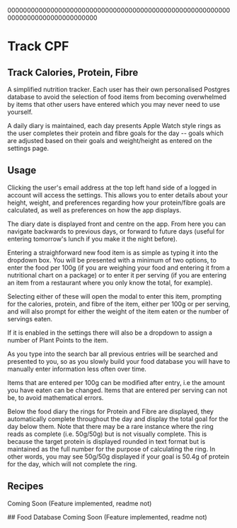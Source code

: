 00000000000000000000000000000000000000000000000000000000000000000000000000000000
# Track CPF

## Track Calories, Protein, Fibre
A simplified nutrition tracker. Each user has their own personalised Postgres 
database to avoid the selection of food items from becoming overwhelmed by items
that other users have entered which you may never need to use yourself.

A daily diary is maintained, each day presents Apple Watch style rings as the
user completes their protein and fibre goals for the day -- goals which
are adjusted based on their goals and weight/height as entered on the settings
page.

## Usage
Clicking the user's email address at the top left hand side of a logged in
account will access the settings. This allows you to enter details about
your height, weight, and preferences regarding how your protein/fibre goals
are calculated, as well as preferences on how the app displays.

The diary date is displayed front and centre on the app. From here you can
navigate backwards to previous days, or forward to future days (useful for
entering tomorrow's lunch if you make it the night before). 

Entering a straighforward new food item is as simple as typing it into the
dropdown box. You will be presented with a minimum of two options, to enter
the food per 100g (if you are weighing your food and entering it from a
nutritional chart on a package) or to enter it per serving (if you are entering
an item from a restaurant where you only know the total, for example).

Selecting either of these will open the modal to enter this item, prompting
for the calories, protein, and fibre of the item, either per 100g or per
serving, and will also prompt for either the weight of the item eaten or
the number of servings eaten.

If it is enabled in the settings there will also be a dropdown to assign a
number of Plant Points to the item. 

As you type into the search bar all previous entries will be searched
and presented to you, so as you slowly build your food database you will
have to manually enter information less often over time. 

Items that are entered per 100g can be modified after entry, i.e the
amount you have eaten can be changed. Items that are entered per serving
can not be, to avoid mathematical errors. 

Below the food diary the rings for Protein and Fibre are displayed, 
they automatically complete throughout the day and display the total
goal for the day below them. Note that there may be a rare instance where
the ring reads as complete (i.e. 50g/50g) but is not visually complete. This
is because the target protein is displayed rounded in text format but is
maintained as the full number for the purpose of calculating the ring. In
other words, you may see 50g/50g displayed if your goal is 50.4g of protein
for the day, which will not complete the ring.

## Recipes
Coming Soon (Feature implemented, readme not)

## Food Database
Coming Soon (Feature implemented, readme not)
